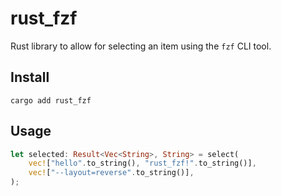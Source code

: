# rust_fzf
Rust library to allow for selecting an item using the `fzf` CLI tool.

## Install
```
cargo add rust_fzf
```

## Usage
```rust
let selected: Result<Vec<String>, String> = select(
    vec!["hello".to_string(), "rust_fzf!".to_string()],
    vec!["--layout=reverse".to_string()],
);
```
